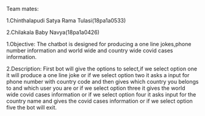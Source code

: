 Team mates:

1.Chinthalapudi Satya Rama Tulasi(18pa1a0533)

2.Chilakala Baby Navya(18pa1a0426)

1.Objective:
The chatbot is designed for producing a one line jokes,phone number information and world wide and country wide covid cases information.

2.Description:
First bot will give the options to select,if we select option one it will produce a one line joke or if we select option two it asks a input for phone number with country code and then gives which country you belongs to and which user you are or if we select option three it gives the world wide covid cases information or if we select option four it asks input for the country name and gives the covid cases information or if we select option five the bot will exit.
